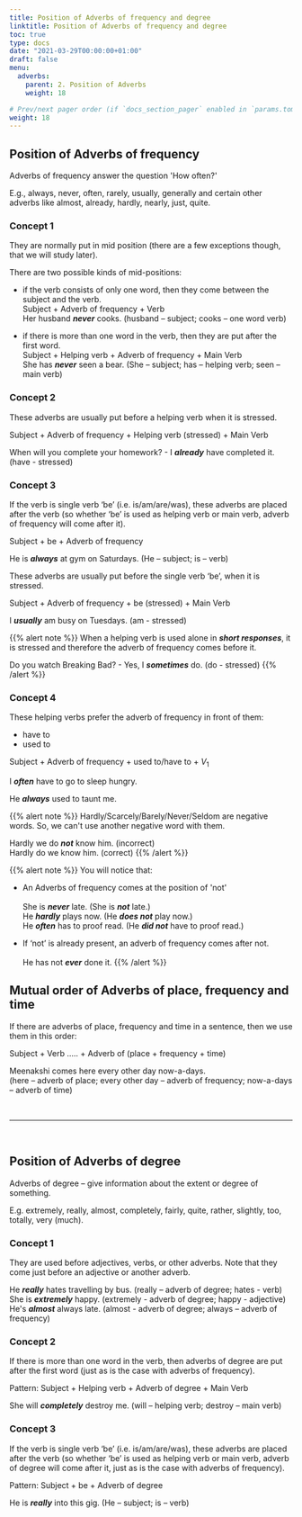 ```yaml
---
title: Position of Adverbs of frequency and degree 
linktitle: Position of Adverbs of frequency and degree  
toc: true
type: docs
date: "2021-03-29T00:00:00+01:00"
draft: false
menu:
  adverbs:
    parent: 2. Position of Adverbs 
    weight: 18

# Prev/next pager order (if `docs_section_pager` enabled in `params.toml`)
weight: 18
---
```


## Position of Adverbs of frequency 

Adverbs of frequency answer the question 'How often?' 

E.g., always, never, often, rarely, usually, generally and certain other adverbs like almost, already, hardly, nearly, just, quite.

### Concept 1

They are normally put in mid position (there are a few exceptions though, that we will study later). 

There are two possible kinds of mid-positions:

* if the verb consists of only one word, then they come between the subject and the verb. <br>
Subject + Adverb of frequency + Verb <br>
Her husband ***never*** cooks. (husband – subject; cooks – one word verb)

* if there is more than one word in the verb, then they are put after the first word. <br>
Subject + Helping verb + Adverb of frequency + Main Verb <br>
She has ***never*** seen a bear. (She – subject; has – helping verb; seen – main verb)

### Concept 2

These adverbs are usually put before a helping verb when it is stressed.

Subject + Adverb of frequency + Helping verb (stressed) + Main Verb

When will you complete your homework? - I ***already*** have completed it. (have - stressed)

### Concept 3

If the verb is single verb ‘be’ (i.e. is/am/are/was), these adverbs are placed after the verb (so whether ‘be’ is used as helping verb or main verb, adverb of frequency will come after it).

Subject + be + Adverb of frequency 

He is ***always*** at gym on Saturdays. (He – subject; is – verb)

These adverbs are usually put before the single verb ‘be’,  when it is stressed.

Subject + Adverb of frequency + be (stressed) + Main Verb

I ***usually*** am busy on Tuesdays. (am - stressed)

{{% alert note %}}
When a helping verb is used alone in ***short responses***, it is stressed and therefore the adverb of frequency comes before it.

Do you watch Breaking Bad? - Yes, I ***sometimes*** do. (do - stressed)
{{% /alert %}}

### Concept 4

These helping verbs prefer the adverb of frequency in front of them:
* have to  
* used to

Subject + Adverb of frequency + used to/have to + $V_1$
 
I ***often*** have to go to sleep hungry.

He ***always*** used to taunt me.

<!-- Commented out for ebook sake -->
<!-- ### Concept 5

There are exceptions to the rule that adverbs of frequency occupy the mid position. That is, they may occupy front or end positions too. 

Let's see some of these exceptions. 

#### Exception 1

Some adverbs of indefinite frequency can also go in front or end position

E.g. normally, occasionally, sometimes, and usually.

I ***normally*** bowl, but ***sometimes*** I bat. (normally – mid-position; sometimes – front position)

#### Exception 2

Adverbs of indefinite frequency which have a negative meaning can go in front position.

E.g. hardly, hardly ever, barely, scarcely, never, rarely, seldom, at no time, not once.

Here the subject will come after an helping verb or a main verb ‘be’.

Negative Adverb of indefinite frequency + Helping verb + Subject

***<span class="mak-text-color-incorrect">Never we had</span>*** encountered such a challenge. (incorrect) <br>
***<span class="mak-text-color">Never had we</span>*** encountered such a challenge. (correct; had – helping verb; we - subject)

***<span class="mak-text-color-incorrect">Not once he was</span>*** at his seat when I inspected. (incorrect) <br>
***<span class="mak-text-color">Not once was he</span>*** at his seat when I inspected. (correct; was – main verb ‘be’; he - subject) -->

{{% alert note %}}
Hardly/Scarcely/Barely/Never/Seldom are negative words. So, we can't use another negative word with them.

Hardly we do ***<span class="mak-text-color-incorrect">not</span>*** know him. (incorrect) <br>
Hardly do we know him. (correct)
{{% /alert %}}

{{% alert note %}}
You will notice that:

* An Adverbs of frequency comes at the position of 'not' <br><br>
She is ***never*** late. (She is ***not*** late.) <br>
He ***hardly*** plays now. (He ***does not*** play now.) <br>
He ***often*** has to proof read. (He ***did not*** have to proof read.)

* If ‘not’ is already present, an adverb of frequency comes after not. <br><br>
He has not ***ever*** done it. 
{{% /alert %}}

## Mutual order of Adverbs of place, frequency and time

If there are adverbs of place, frequency and time in a sentence, then we use them in this order:

Subject + Verb ..... + Adverb of (place + frequency + time) 

Meenakshi comes here every other day now-a-days. <br>
(here – adverb of place; every other day – adverb of frequency; now-a-days – adverb of time)

<br><hr><br>

## Position of Adverbs of degree

Adverbs of degree – give information about the extent or degree of something.

E.g. extremely, really, almost, completely, fairly, quite, rather, slightly, too, totally, very (much).

### Concept 1

They are used before adjectives, verbs, or other adverbs. Note that they come just before an adjective or another adverb. 

He ***really*** hates travelling by bus. (really – adverb of degree; hates - verb) <br>
She is ***extremely*** happy. (extremely - adverb of degree; happy - adjective) <br>
He's ***almost*** always late. (almost - adverb of degree; always – adverb of frequency)

### Concept 2

If there is more than one word in the verb, then adverbs of degree are put after the first word (just as is the case with adverbs of frequency).

Pattern: Subject + Helping verb + Adverb of degree + Main Verb

She will ***completely*** destroy me. (will – helping verb; destroy – main verb)

### Concept 3

If the verb is single verb ‘be’ (i.e. is/am/are/was), these adverbs are placed after the verb (so whether ‘be’ is used as helping verb or main verb, adverb of degree will come after it, just as is the case with adverbs of frequency).

Pattern: Subject + be + Adverb of degree

He is ***really*** into this gig. (He – subject; is – verb)

